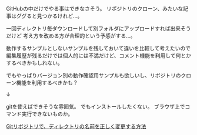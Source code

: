 GitHubの中だけでやる事はできなさそう。
リポジトリのクローン、みたいな記事はググると見つかるけれど…。

一回ディレクトリ毎ダウンロードして別フォルダにアップロードすれば出来そうだけど
考え方を改める方が合理的という予感がする…。

動作するサンプルとしないサンプルを残しておいて違いを比較して考えたいので
編集履歴が残るだけでは個人的には不満だけど、コメント機能を利用して何とかするべきかもしれない。

でもやっぱりバージョン別の動作確認用サンプルも欲しいし、リポジトリのクローン機能を利用するべきかも？

↓

gitを使えばできそうな雰囲気。
でもインストールしたくない。
ブラウザ上でコマンド実行できないものか。

[Gitリポジトリで、ディレクトリの名前を正しく変更する方法](https://www.it-swarm-ja.tech/ja/git/git%E3%83%AA%E3%83%9D%E3%82%B8%E3%83%88%E3%83%AA%E3%81%A7%E3%80%81%E3%83%87%E3%82%A3%E3%83%AC%E3%82%AF%E3%83%88%E3%83%AA%E3%81%AE%E5%90%8D%E5%89%8D%E3%82%92%E6%AD%A3%E3%81%97%E3%81%8F%E5%A4%89%E6%9B%B4%E3%81%99%E3%82%8B%E6%96%B9%E6%B3%95/1068393408/)
